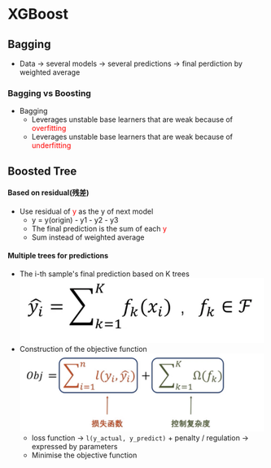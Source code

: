 # XGBoost
## Bagging
* Data -> several models -> several predictions -> final perdiction by weighted average
### Bagging vs Boosting
* Bagging
    * Leverages unstable base learners that are weak because of <font color=red>overfitting </font>
    * Leverages unstable base learners that are weak because of <font color=red>underfitting</font>
## Boosted Tree
#### Based on residual(残差)
* Use residual of <font color=red>y</font> as the y of next model
    * y = y(origin) - y1 - y2 - y3
    * The final prediction is the sum of each <font color=red>y</font>
    * Sum instead of weighted average
#### Multiple trees for predictions
* The i-th sample's final prediction based on K trees
![avatar](/img/finprediction.png)
* Construction of the objective function
![avatar](/img/objectivefunction.png)
    * loss function -> `l(y_actual, y_predict)` + penalty / regulation -> expressed by parameters
    * Minimise the objective function



